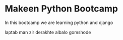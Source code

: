 # Makeen Python Bootcamp

In this bootcamp we are learning python and django

laptab man zir derakhte albalo gomshode
